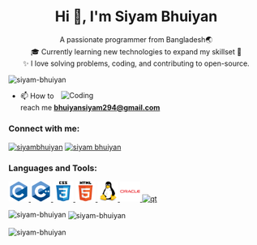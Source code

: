 <h1 align="center">Hi 👋, I'm Siyam Bhuiyan</h1>
<p align="center">
  A passionate programmer from Bangladesh🌏 <br />
  🎓 Currently learning new technologies to expand my skillset 🚀 <br />
  ✨ I love solving problems, coding, and contributing to open-source.
</p>

<p align="left"> <img src="https://komarev.com/ghpvc/?username=siyam-bhuiyan&label=Profile%20views&color=0e75b6&style=flat" alt="siyam-bhuiyan" /> </p>

<img align="right" alt="Coding" width="400" src="https://media2.giphy.com/media/v1.Y2lkPTc5MGI3NjExbnRqM3Y3dzdiYXRqd3VmZXJmcGY2YzVvZ2NzaWpvcnprbmt3YW9rZSZlcD12MV9pbnRlcm5hbF9naWZfYnlfaWQmY3Q9Zw/SSM6HdOicCahnOZ5hM/giphy.webp" />


- 📫 How to reach me **bhuiyansiyam294@gmail.com**

<h3 align="left">Connect with me:</h3>
<p align="left">
<a href="https://linkedin.com/in/siyambhuiyan" target="blank"><img align="center" src="https://raw.githubusercontent.com/rahuldkjain/github-profile-readme-generator/master/src/images/icons/Social/linked-in-alt.svg" alt="siyambhuiyan" height="30" width="40" /></a>
<a href="https://fb.com/siyam bhuiyan" target="blank"><img align="center" src="https://raw.githubusercontent.com/rahuldkjain/github-profile-readme-generator/master/src/images/icons/Social/facebook.svg" alt="siyam bhuiyan" height="30" width="40" /></a>
</p>

<h3 align="left">Languages and Tools:</h3>
<p align="left"> <a href="https://www.cprogramming.com/" target="_blank" rel="noreferrer"> <img src="https://raw.githubusercontent.com/devicons/devicon/master/icons/c/c-original.svg" alt="c" width="40" height="40"/> </a> <a href="https://www.w3schools.com/cpp/" target="_blank" rel="noreferrer"> <img src="https://raw.githubusercontent.com/devicons/devicon/master/icons/cplusplus/cplusplus-original.svg" alt="cplusplus" width="40" height="40"/> </a> <a href="https://www.w3schools.com/css/" target="_blank" rel="noreferrer"> <img src="https://raw.githubusercontent.com/devicons/devicon/master/icons/css3/css3-original-wordmark.svg" alt="css3" width="40" height="40"/> </a> <a href="https://www.w3.org/html/" target="_blank" rel="noreferrer"> <img src="https://raw.githubusercontent.com/devicons/devicon/master/icons/html5/html5-original-wordmark.svg" alt="html5" width="40" height="40"/> </a> <a href="https://www.linux.org/" target="_blank" rel="noreferrer"> <img src="https://raw.githubusercontent.com/devicons/devicon/master/icons/linux/linux-original.svg" alt="linux" width="40" height="40"/> </a> <a href="https://www.oracle.com/" target="_blank" rel="noreferrer"> <img src="https://raw.githubusercontent.com/devicons/devicon/master/icons/oracle/oracle-original.svg" alt="oracle" width="40" height="40"/> </a> <a href="https://www.qt.io/" target="_blank" rel="noreferrer"> <img src="https://upload.wikimedia.org/wikipedia/commons/0/0b/Qt_logo_2016.svg" alt="qt" width="40" height="40"/> </a> </p>

<p><img align="left" src="https://github-readme-stats.vercel.app/api/top-langs?username=siyam-bhuiyan&show_icons=true&locale=en&layout=compact" alt="siyam-bhuiyan" /></p>

<p>&nbsp;<img align="center" src="https://github-readme-stats.vercel.app/api?username=siyam-bhuiyan&show_icons=true&locale=en" alt="siyam-bhuiyan" /></p>

<p><img align="center" src="https://github-readme-streak-stats.herokuapp.com/?user=siyam-bhuiyan&" alt="siyam-bhuiyan" /></p>
